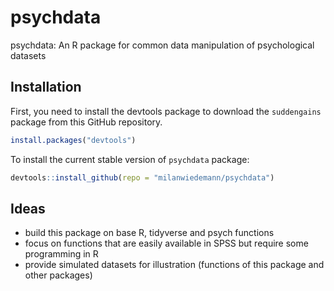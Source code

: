 # psychdata
psychdata: An R package for common data manipulation of psychological datasets

## Installation

First, you need to install the devtools package to download the `suddengains` package from this GitHub repository.

```r
install.packages("devtools")
```

To install the current stable version of `psychdata` package:

```r
devtools::install_github(repo = "milanwiedemann/psychdata")
```

## Ideas
- build this package on base R, tidyverse and psych functions
- focus on functions that are easily available in SPSS but require some programming in R
- provide simulated datasets for illustration (functions of this package and other packages)
